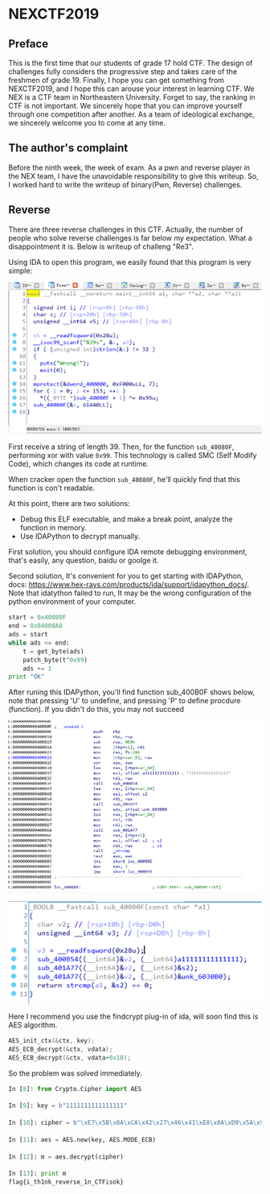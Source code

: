 # NEXCTF2019
## Preface

This is the first time that our students of grade 17 hold CTF.  The design of challenges fully considers the progressive step and takes care of the freshmen of grade 19. Finally, I hope you can get something from NEXCTF2019, and I hope this can arouse your interest in learning CTF. We NEX is a CTF team in Northeastern University. Forget to say, the ranking in CTF is not important. We sincerely hope that you can improve yourself through one competition after another. As a team of ideological exchange, we sincerely welcome you to come at any time.

## The author's complaint

Before the ninth week,  the week of exam. As a pwn and reverse player in the NEX team, I have the unavoidable responsibility to give this writeup. So, I worked hard to write the writeup of binary(Pwn, Reverse) challenges.

## Reverse

There are three reverse challenges in this CTF. Actually, the number of people who solve reverse challenges is far below my expectation. What a disappointment it is. Below is writeup of challeng "Re3".

Using IDA to open this program, we easily found that this program is very simple:

![](./re3/1.png)

First receive a string of length 39. Then, for the function `sub_40080F`, performing xor with value `0x99`. This technology is called SMC (Self Modify Code), which changes its code at runtime.

When cracker open the function `sub_40080F`, he'll quickly find that this function is con't readable.

At this point, there are two solutions:

- Debug this ELF executable, and make a break point, analyze the function in memory.
- Use IDAPython to decrypt manually.

First solution, you should configure IDA remote debugging environment, that's easily, any question, baidu or goolge it.

Second solution, It's convenient for you to get starting with IDAPython, docs: https://www.hex-rays.com/products/ida/support/idapython_docs/. Note that idatython failed to run, It may be the wrong configuration of the python environment of your computer.

```python
start = 0x40080F
end = 0x04008A8
ads = start
while ads <= end:
	t = get_byte(ads)
	patch_byte(t^0x99)
	ads += 1
print "OK"
```

After runing this IDAPython, you'll find function sub_400B0F shows below, note that pressing 'U' to undefine, and pressing 'P' to define procdure (function). If you didn't do this, you may not succeed

![](./re3/2.png)



![](./re3/3.png)

Here I recommend you use the findcrypt plug-in of ida, will soon find this is AES algorithm.

```c
AES_init_ctx(&ctx, key);
AES_ECB_decrypt(&ctx, vdata);
AES_ECB_decrypt(&ctx, vdata+0x10);
```

So the problem was solved immediately.

```python
In [8]: from Crypto.Cipher import AES

In [9]: key = b"1111111111111111"

In [10]: cipher = b"\xE7\x5B\x8A\xCA\x42\x27\x46\x41\xE8\x0A\xD9\x5A\x9A\x7F\x2E\x11\x53\xBB\xCB\xDA\xE9\x98\xA0\xC3\xA2\x14\x2E\x3B\x26\x5E\x33\x97"

In [11]: aes = AES.new(key, AES.MODE_ECB)

In [12]: m = aes.decrypt(cipher)

In [13]: print m
flag{i_th1nk_reverse_1n_CTFisok}

```



